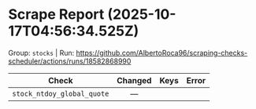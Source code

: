# Scrape Report (2025-10-17T04:56:34.525Z)

Group: `stocks`  |  Run: https://github.com/AlbertoRoca96/scraping-checks-scheduler/actions/runs/18582868990

| Check | Changed | Keys | Error |
|---|:---:|:--|:--|
| `stock_ntdoy_global_quote` | — |  |  |
